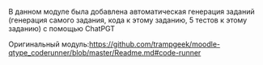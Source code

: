 В данном модуле была добавлена автоматическая генерация заданий (генерация самого задания, кода к этому заданию, 5 тестов к этому заданию) с помощью ChatPGT


Оригинальный модуль:https://github.com/trampgeek/moodle-qtype_coderunner/blob/master/Readme.md#code-runner
